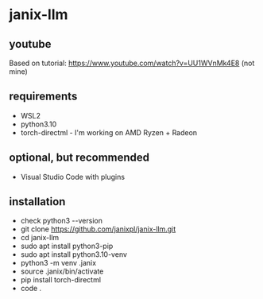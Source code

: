 # janix-llm
## youtube
Based on tutorial:
https://www.youtube.com/watch?v=UU1WVnMk4E8
(not mine)

## requirements

- WSL2
- python3.10
- torch-directml - I'm working on AMD Ryzen + Radeon

## optional, but recommended
- Visual Studio Code with plugins

## installation
- check python3 --version
- git clone https://github.com/janixpl/janix-llm.git
- cd janix-llm
- sudo apt install python3-pip
- sudo apt install python3.10-venv
- python3 -m venv .janix
- source .janix/bin/activate
- pip install torch-directml
- code .